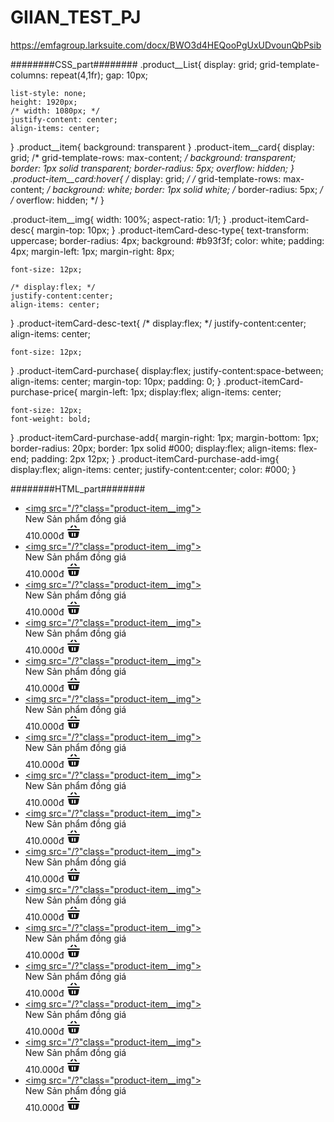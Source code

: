 # GIIAN_TEST_PJ 

https://emfagroup.larksuite.com/docx/BWO3d4HEQooPgUxUDvounQbPsib


########CSS_part########
.product__List{
    display: grid;
    grid-template-columns: repeat(4,1fr);
    gap: 10px;

    list-style: none;
    height: 1920px;
    /* width: 1080px; */
    justify-content: center;
    align-items: center;
}
.product__item{
    background: transparent
}
.product-item__card{
    display: grid;
    /* grid-template-rows: max-content; */
    background: transparent;
    border: 1px solid transparent;
    border-radius: 5px;
    overflow: hidden;
}
.product-item__card:hover{
    /* display: grid; */
    /* grid-template-rows: max-content; */
    background: white;
    border: 1px solid white;
    /* border-radius: 5px; */
    /* overflow: hidden; */
}

.product-item__img{
    width: 100%;
    aspect-ratio: 1/1;
}
.product-itemCard-desc{
    margin-top: 10px;
}
.product-itemCard-desc-type{
    text-transform: uppercase;
    border-radius: 4px;
    background: #b93f3f;
    color: white;
    padding: 4px;
    margin-left: 1px;
    margin-right: 8px;

    font-size: 12px;

    /* display:flex; */
    justify-content:center;
    align-items: center;
}
.product-itemCard-desc-text{
        /* display:flex; */
    justify-content:center;
    align-items: center;

    font-size: 12px;
}
.product-itemCard-purchase{
    display:flex;
    justify-content:space-between;
    align-items: center;
    margin-top: 10px;
    padding: 0;
}
.product-itemCard-purchase-price{
    margin-left: 1px;
    display:flex;
    align-items: center;

    font-size: 12px;
    font-weight: bold;
}
.product-itemCard-purchase-add{
    margin-right: 1px;
    margin-bottom: 1px;
    border-radius: 20px;
    border: 1px solid #000;
    display:flex;
    align-items: flex-end;
    padding: 2px 12px;
}
.product-itemCard-purchase-add-img{
    display:flex;
    align-items: center;
    justify-content:center;
    color: #000;
}


########HTML_part########
    <div class="wrapper">
        <div class="product-container">
            <ul class="product__List">
                <li class="product__item">
                    <div class="product-item__card">
                        <a href="#" class="product-item-detail">
                            <img src="/?"class="product-item__img">
                        </a>
                        <div class="product-itemCard-desc">
                            <span class="product-itemCard-desc-type">New</span>
                            <span class="product-itemCard-desc-text">
                                Sản phẩm đồng giá
                            </span>
                        </div>
                        <div class="product-itemCard-purchase">
                            <span class="product-itemCard-purchase-price">
                                410.000đ
                            </span>
                            <a href="#" class="product-itemCard-purchase-add">
                                <svg class="product-itemCard-purchase-add-img" xmlns="http://www.w3.org/2000/svg" width="24" height="24" fill="none" viewBox="0 0 24 24">   <path fill="currentColor" fill-rule="evenodd" d="M3.24 13.196A1 1 0 0 1 4.22 12h15.56a1 1 0 0 1 .98 1.196l-1.278 6.392A3 3 0 0 1 16.541 22H7.459a3 3 0 0 1-2.941-2.412l-1.279-6.392ZM13 15a1 1 0 1 1 2 0v4a1 1 0 1 1-2 0v-4Zm-3-1a1 1 0 0 0-1 1v4a1 1 0 1 0 2 0v-4a1 1 0 0 0-1-1Z" clip-rule="evenodd"/>   <path fill="currentColor" d="M2 9a1 1 0 0 1 1-1h18a1 1 0 1 1 0 2H3a1 1 0 0 1-1-1Zm8.707-5.293a1 1 0 0 0-1.414-1.414l-2 2a1 1 0 0 0 1.414 1.414l2-2Zm2.586 0a1 1 0 0 1 1.414-1.414l2 2a1 1 0 0 1-1.414 1.414l-2-2Z"/> </svg>
                                <!-- <img src="/?" > -->
                            </a>
                        </div>
                    </div>
                </li>
                <li class="product__item">
                    <div class="product-item__card">
                        <a href="#" class="product-item-detail">
                            <img src="/?"class="product-item__img">
                        </a>
                        <div class="product-itemCard-desc">
                            <span class="product-itemCard-desc-type">New</span>
                            <span class="product-itemCard-desc-text">
                                Sản phẩm đồng giá
                            </span>
                        </div>
                        <div class="product-itemCard-purchase">
                            <span class="product-itemCard-purchase-price">
                                410.000đ
                            </span>
                            <a href="#" class="product-itemCard-purchase-add">
                                <svg class="product-itemCard-purchase-add-img" xmlns="http://www.w3.org/2000/svg" width="24" height="24" fill="none" viewBox="0 0 24 24">   <path fill="currentColor" fill-rule="evenodd" d="M3.24 13.196A1 1 0 0 1 4.22 12h15.56a1 1 0 0 1 .98 1.196l-1.278 6.392A3 3 0 0 1 16.541 22H7.459a3 3 0 0 1-2.941-2.412l-1.279-6.392ZM13 15a1 1 0 1 1 2 0v4a1 1 0 1 1-2 0v-4Zm-3-1a1 1 0 0 0-1 1v4a1 1 0 1 0 2 0v-4a1 1 0 0 0-1-1Z" clip-rule="evenodd"/>   <path fill="currentColor" d="M2 9a1 1 0 0 1 1-1h18a1 1 0 1 1 0 2H3a1 1 0 0 1-1-1Zm8.707-5.293a1 1 0 0 0-1.414-1.414l-2 2a1 1 0 0 0 1.414 1.414l2-2Zm2.586 0a1 1 0 0 1 1.414-1.414l2 2a1 1 0 0 1-1.414 1.414l-2-2Z"/> </svg>
                                <!-- <img src="/?" > -->
                            </a>
                        </div>
                    </div>
                </li>
                <li class="product__item">
                    <div class="product-item__card">
                        <a href="#" class="product-item-detail">
                            <img src="/?"class="product-item__img">
                        </a>
                        <div class="product-itemCard-desc">
                            <span class="product-itemCard-desc-type">New</span>
                            <span class="product-itemCard-desc-text">
                                Sản phẩm đồng giá
                            </span>
                        </div>
                        <div class="product-itemCard-purchase">
                            <span class="product-itemCard-purchase-price">
                                410.000đ
                            </span>
                            <a href="#" class="product-itemCard-purchase-add">
                                <svg class="product-itemCard-purchase-add-img" xmlns="http://www.w3.org/2000/svg" width="24" height="24" fill="none" viewBox="0 0 24 24">   <path fill="currentColor" fill-rule="evenodd" d="M3.24 13.196A1 1 0 0 1 4.22 12h15.56a1 1 0 0 1 .98 1.196l-1.278 6.392A3 3 0 0 1 16.541 22H7.459a3 3 0 0 1-2.941-2.412l-1.279-6.392ZM13 15a1 1 0 1 1 2 0v4a1 1 0 1 1-2 0v-4Zm-3-1a1 1 0 0 0-1 1v4a1 1 0 1 0 2 0v-4a1 1 0 0 0-1-1Z" clip-rule="evenodd"/>   <path fill="currentColor" d="M2 9a1 1 0 0 1 1-1h18a1 1 0 1 1 0 2H3a1 1 0 0 1-1-1Zm8.707-5.293a1 1 0 0 0-1.414-1.414l-2 2a1 1 0 0 0 1.414 1.414l2-2Zm2.586 0a1 1 0 0 1 1.414-1.414l2 2a1 1 0 0 1-1.414 1.414l-2-2Z"/> </svg>
                                <!-- <img src="/?" > -->
                            </a>
                        </div>
                    </div>
                </li>
                <li class="product__item">
                    <div class="product-item__card">
                        <a href="#" class="product-item-detail">
                            <img src="/?"class="product-item__img">
                        </a>
                        <div class="product-itemCard-desc">
                            <span class="product-itemCard-desc-type">New</span>
                            <span class="product-itemCard-desc-text">
                                Sản phẩm đồng giá
                            </span>
                        </div>
                        <div class="product-itemCard-purchase">
                            <span class="product-itemCard-purchase-price">
                                410.000đ
                            </span>
                            <a href="#" class="product-itemCard-purchase-add">
                                <svg class="product-itemCard-purchase-add-img" xmlns="http://www.w3.org/2000/svg" width="24" height="24" fill="none" viewBox="0 0 24 24">   <path fill="currentColor" fill-rule="evenodd" d="M3.24 13.196A1 1 0 0 1 4.22 12h15.56a1 1 0 0 1 .98 1.196l-1.278 6.392A3 3 0 0 1 16.541 22H7.459a3 3 0 0 1-2.941-2.412l-1.279-6.392ZM13 15a1 1 0 1 1 2 0v4a1 1 0 1 1-2 0v-4Zm-3-1a1 1 0 0 0-1 1v4a1 1 0 1 0 2 0v-4a1 1 0 0 0-1-1Z" clip-rule="evenodd"/>   <path fill="currentColor" d="M2 9a1 1 0 0 1 1-1h18a1 1 0 1 1 0 2H3a1 1 0 0 1-1-1Zm8.707-5.293a1 1 0 0 0-1.414-1.414l-2 2a1 1 0 0 0 1.414 1.414l2-2Zm2.586 0a1 1 0 0 1 1.414-1.414l2 2a1 1 0 0 1-1.414 1.414l-2-2Z"/> </svg>
                                <!-- <img src="/?" > -->
                            </a>
                        </div>
                    </div>
                </li>
                <li class="product__item">
                    <div class="product-item__card">
                        <a href="#" class="product-item-detail">
                            <img src="/?"class="product-item__img">
                        </a>
                        <div class="product-itemCard-desc">
                            <span class="product-itemCard-desc-type">New</span>
                            <span class="product-itemCard-desc-text">
                                Sản phẩm đồng giá
                            </span>
                        </div>
                        <div class="product-itemCard-purchase">
                            <span class="product-itemCard-purchase-price">
                                410.000đ
                            </span>
                            <a href="#" class="product-itemCard-purchase-add">
                                <svg class="product-itemCard-purchase-add-img" xmlns="http://www.w3.org/2000/svg" width="24" height="24" fill="none" viewBox="0 0 24 24">   <path fill="currentColor" fill-rule="evenodd" d="M3.24 13.196A1 1 0 0 1 4.22 12h15.56a1 1 0 0 1 .98 1.196l-1.278 6.392A3 3 0 0 1 16.541 22H7.459a3 3 0 0 1-2.941-2.412l-1.279-6.392ZM13 15a1 1 0 1 1 2 0v4a1 1 0 1 1-2 0v-4Zm-3-1a1 1 0 0 0-1 1v4a1 1 0 1 0 2 0v-4a1 1 0 0 0-1-1Z" clip-rule="evenodd"/>   <path fill="currentColor" d="M2 9a1 1 0 0 1 1-1h18a1 1 0 1 1 0 2H3a1 1 0 0 1-1-1Zm8.707-5.293a1 1 0 0 0-1.414-1.414l-2 2a1 1 0 0 0 1.414 1.414l2-2Zm2.586 0a1 1 0 0 1 1.414-1.414l2 2a1 1 0 0 1-1.414 1.414l-2-2Z"/> </svg>
                                <!-- <img src="/?" > -->
                            </a>
                        </div>
                    </div>
                </li>
                <li class="product__item">
                    <div class="product-item__card">
                        <a href="#" class="product-item-detail">
                            <img src="/?"class="product-item__img">
                        </a>
                        <div class="product-itemCard-desc">
                            <span class="product-itemCard-desc-type">New</span>
                            <span class="product-itemCard-desc-text">
                                Sản phẩm đồng giá
                            </span>
                        </div>
                        <div class="product-itemCard-purchase">
                            <span class="product-itemCard-purchase-price">
                                410.000đ
                            </span>
                            <a href="#" class="product-itemCard-purchase-add">
                                <svg class="product-itemCard-purchase-add-img" xmlns="http://www.w3.org/2000/svg" width="24" height="24" fill="none" viewBox="0 0 24 24">   <path fill="currentColor" fill-rule="evenodd" d="M3.24 13.196A1 1 0 0 1 4.22 12h15.56a1 1 0 0 1 .98 1.196l-1.278 6.392A3 3 0 0 1 16.541 22H7.459a3 3 0 0 1-2.941-2.412l-1.279-6.392ZM13 15a1 1 0 1 1 2 0v4a1 1 0 1 1-2 0v-4Zm-3-1a1 1 0 0 0-1 1v4a1 1 0 1 0 2 0v-4a1 1 0 0 0-1-1Z" clip-rule="evenodd"/>   <path fill="currentColor" d="M2 9a1 1 0 0 1 1-1h18a1 1 0 1 1 0 2H3a1 1 0 0 1-1-1Zm8.707-5.293a1 1 0 0 0-1.414-1.414l-2 2a1 1 0 0 0 1.414 1.414l2-2Zm2.586 0a1 1 0 0 1 1.414-1.414l2 2a1 1 0 0 1-1.414 1.414l-2-2Z"/> </svg>
                                <!-- <img src="/?" > -->
                            </a>
                        </div>
                    </div>
                </li>
                <li class="product__item">
                    <div class="product-item__card">
                        <a href="#" class="product-item-detail">
                            <img src="/?"class="product-item__img">
                        </a>
                        <div class="product-itemCard-desc">
                            <span class="product-itemCard-desc-type">New</span>
                            <span class="product-itemCard-desc-text">
                                Sản phẩm đồng giá
                            </span>
                        </div>
                        <div class="product-itemCard-purchase">
                            <span class="product-itemCard-purchase-price">
                                410.000đ
                            </span>
                            <a href="#" class="product-itemCard-purchase-add">
                                <svg class="product-itemCard-purchase-add-img" xmlns="http://www.w3.org/2000/svg" width="24" height="24" fill="none" viewBox="0 0 24 24">   <path fill="currentColor" fill-rule="evenodd" d="M3.24 13.196A1 1 0 0 1 4.22 12h15.56a1 1 0 0 1 .98 1.196l-1.278 6.392A3 3 0 0 1 16.541 22H7.459a3 3 0 0 1-2.941-2.412l-1.279-6.392ZM13 15a1 1 0 1 1 2 0v4a1 1 0 1 1-2 0v-4Zm-3-1a1 1 0 0 0-1 1v4a1 1 0 1 0 2 0v-4a1 1 0 0 0-1-1Z" clip-rule="evenodd"/>   <path fill="currentColor" d="M2 9a1 1 0 0 1 1-1h18a1 1 0 1 1 0 2H3a1 1 0 0 1-1-1Zm8.707-5.293a1 1 0 0 0-1.414-1.414l-2 2a1 1 0 0 0 1.414 1.414l2-2Zm2.586 0a1 1 0 0 1 1.414-1.414l2 2a1 1 0 0 1-1.414 1.414l-2-2Z"/> </svg>
                                <!-- <img src="/?" > -->
                            </a>
                        </div>
                    </div>
                </li>
                <li class="product__item">
                    <div class="product-item__card">
                        <a href="#" class="product-item-detail">
                            <img src="/?"class="product-item__img">
                        </a>
                        <div class="product-itemCard-desc">
                            <span class="product-itemCard-desc-type">New</span>
                            <span class="product-itemCard-desc-text">
                                Sản phẩm đồng giá
                            </span>
                        </div>
                        <div class="product-itemCard-purchase">
                            <span class="product-itemCard-purchase-price">
                                410.000đ
                            </span>
                            <a href="#" class="product-itemCard-purchase-add">
                                <svg class="product-itemCard-purchase-add-img" xmlns="http://www.w3.org/2000/svg" width="24" height="24" fill="none" viewBox="0 0 24 24">   <path fill="currentColor" fill-rule="evenodd" d="M3.24 13.196A1 1 0 0 1 4.22 12h15.56a1 1 0 0 1 .98 1.196l-1.278 6.392A3 3 0 0 1 16.541 22H7.459a3 3 0 0 1-2.941-2.412l-1.279-6.392ZM13 15a1 1 0 1 1 2 0v4a1 1 0 1 1-2 0v-4Zm-3-1a1 1 0 0 0-1 1v4a1 1 0 1 0 2 0v-4a1 1 0 0 0-1-1Z" clip-rule="evenodd"/>   <path fill="currentColor" d="M2 9a1 1 0 0 1 1-1h18a1 1 0 1 1 0 2H3a1 1 0 0 1-1-1Zm8.707-5.293a1 1 0 0 0-1.414-1.414l-2 2a1 1 0 0 0 1.414 1.414l2-2Zm2.586 0a1 1 0 0 1 1.414-1.414l2 2a1 1 0 0 1-1.414 1.414l-2-2Z"/> </svg>
                                <!-- <img src="/?" > -->
                            </a>
                        </div>
                    </div>
                </li>
                <li class="product__item">
                    <div class="product-item__card">
                        <a href="#" class="product-item-detail">
                            <img src="/?"class="product-item__img">
                        </a>
                        <div class="product-itemCard-desc">
                            <span class="product-itemCard-desc-type">New</span>
                            <span class="product-itemCard-desc-text">
                                Sản phẩm đồng giá
                            </span>
                        </div>
                        <div class="product-itemCard-purchase">
                            <span class="product-itemCard-purchase-price">
                                410.000đ
                            </span>
                            <a href="#" class="product-itemCard-purchase-add">
                                <svg class="product-itemCard-purchase-add-img" xmlns="http://www.w3.org/2000/svg" width="24" height="24" fill="none" viewBox="0 0 24 24">   <path fill="currentColor" fill-rule="evenodd" d="M3.24 13.196A1 1 0 0 1 4.22 12h15.56a1 1 0 0 1 .98 1.196l-1.278 6.392A3 3 0 0 1 16.541 22H7.459a3 3 0 0 1-2.941-2.412l-1.279-6.392ZM13 15a1 1 0 1 1 2 0v4a1 1 0 1 1-2 0v-4Zm-3-1a1 1 0 0 0-1 1v4a1 1 0 1 0 2 0v-4a1 1 0 0 0-1-1Z" clip-rule="evenodd"/>   <path fill="currentColor" d="M2 9a1 1 0 0 1 1-1h18a1 1 0 1 1 0 2H3a1 1 0 0 1-1-1Zm8.707-5.293a1 1 0 0 0-1.414-1.414l-2 2a1 1 0 0 0 1.414 1.414l2-2Zm2.586 0a1 1 0 0 1 1.414-1.414l2 2a1 1 0 0 1-1.414 1.414l-2-2Z"/> </svg>
                                <!-- <img src="/?" > -->
                            </a>
                        </div>
                    </div>
                </li>
                <li class="product__item">
                    <div class="product-item__card">
                        <a href="#" class="product-item-detail">
                            <img src="/?"class="product-item__img">
                        </a>
                        <div class="product-itemCard-desc">
                            <span class="product-itemCard-desc-type">New</span>
                            <span class="product-itemCard-desc-text">
                                Sản phẩm đồng giá
                            </span>
                        </div>
                        <div class="product-itemCard-purchase">
                            <span class="product-itemCard-purchase-price">
                                410.000đ
                            </span>
                            <a href="#" class="product-itemCard-purchase-add">
                                <svg class="product-itemCard-purchase-add-img" xmlns="http://www.w3.org/2000/svg" width="24" height="24" fill="none" viewBox="0 0 24 24">   <path fill="currentColor" fill-rule="evenodd" d="M3.24 13.196A1 1 0 0 1 4.22 12h15.56a1 1 0 0 1 .98 1.196l-1.278 6.392A3 3 0 0 1 16.541 22H7.459a3 3 0 0 1-2.941-2.412l-1.279-6.392ZM13 15a1 1 0 1 1 2 0v4a1 1 0 1 1-2 0v-4Zm-3-1a1 1 0 0 0-1 1v4a1 1 0 1 0 2 0v-4a1 1 0 0 0-1-1Z" clip-rule="evenodd"/>   <path fill="currentColor" d="M2 9a1 1 0 0 1 1-1h18a1 1 0 1 1 0 2H3a1 1 0 0 1-1-1Zm8.707-5.293a1 1 0 0 0-1.414-1.414l-2 2a1 1 0 0 0 1.414 1.414l2-2Zm2.586 0a1 1 0 0 1 1.414-1.414l2 2a1 1 0 0 1-1.414 1.414l-2-2Z"/> </svg>
                                <!-- <img src="/?" > -->
                            </a>
                        </div>
                    </div>
                </li>
                <li class="product__item">
                    <div class="product-item__card">
                        <a href="#" class="product-item-detail">
                            <img src="/?"class="product-item__img">
                        </a>
                        <div class="product-itemCard-desc">
                            <span class="product-itemCard-desc-type">New</span>
                            <span class="product-itemCard-desc-text">
                                Sản phẩm đồng giá
                            </span>
                        </div>
                        <div class="product-itemCard-purchase">
                            <span class="product-itemCard-purchase-price">
                                410.000đ
                            </span>
                            <a href="#" class="product-itemCard-purchase-add">
                                <svg class="product-itemCard-purchase-add-img" xmlns="http://www.w3.org/2000/svg" width="24" height="24" fill="none" viewBox="0 0 24 24">   <path fill="currentColor" fill-rule="evenodd" d="M3.24 13.196A1 1 0 0 1 4.22 12h15.56a1 1 0 0 1 .98 1.196l-1.278 6.392A3 3 0 0 1 16.541 22H7.459a3 3 0 0 1-2.941-2.412l-1.279-6.392ZM13 15a1 1 0 1 1 2 0v4a1 1 0 1 1-2 0v-4Zm-3-1a1 1 0 0 0-1 1v4a1 1 0 1 0 2 0v-4a1 1 0 0 0-1-1Z" clip-rule="evenodd"/>   <path fill="currentColor" d="M2 9a1 1 0 0 1 1-1h18a1 1 0 1 1 0 2H3a1 1 0 0 1-1-1Zm8.707-5.293a1 1 0 0 0-1.414-1.414l-2 2a1 1 0 0 0 1.414 1.414l2-2Zm2.586 0a1 1 0 0 1 1.414-1.414l2 2a1 1 0 0 1-1.414 1.414l-2-2Z"/> </svg>
                                <!-- <img src="/?" > -->
                            </a>
                        </div>
                    </div>
                </li>
                <li class="product__item">
                    <div class="product-item__card">
                        <a href="#" class="product-item-detail">
                            <img src="/?"class="product-item__img">
                        </a>
                        <div class="product-itemCard-desc">
                            <span class="product-itemCard-desc-type">New</span>
                            <span class="product-itemCard-desc-text">
                                Sản phẩm đồng giá
                            </span>
                        </div>
                        <div class="product-itemCard-purchase">
                            <span class="product-itemCard-purchase-price">
                                410.000đ
                            </span>
                            <a href="#" class="product-itemCard-purchase-add">
                                <svg class="product-itemCard-purchase-add-img" xmlns="http://www.w3.org/2000/svg" width="24" height="24" fill="none" viewBox="0 0 24 24">   <path fill="currentColor" fill-rule="evenodd" d="M3.24 13.196A1 1 0 0 1 4.22 12h15.56a1 1 0 0 1 .98 1.196l-1.278 6.392A3 3 0 0 1 16.541 22H7.459a3 3 0 0 1-2.941-2.412l-1.279-6.392ZM13 15a1 1 0 1 1 2 0v4a1 1 0 1 1-2 0v-4Zm-3-1a1 1 0 0 0-1 1v4a1 1 0 1 0 2 0v-4a1 1 0 0 0-1-1Z" clip-rule="evenodd"/>   <path fill="currentColor" d="M2 9a1 1 0 0 1 1-1h18a1 1 0 1 1 0 2H3a1 1 0 0 1-1-1Zm8.707-5.293a1 1 0 0 0-1.414-1.414l-2 2a1 1 0 0 0 1.414 1.414l2-2Zm2.586 0a1 1 0 0 1 1.414-1.414l2 2a1 1 0 0 1-1.414 1.414l-2-2Z"/> </svg>
                                <!-- <img src="/?" > -->
                            </a>
                        </div>
                    </div>
                </li>
                <li class="product__item">
                    <div class="product-item__card">
                        <a href="#" class="product-item-detail">
                            <img src="/?"class="product-item__img">
                        </a>
                        <div class="product-itemCard-desc">
                            <span class="product-itemCard-desc-type">New</span>
                            <span class="product-itemCard-desc-text">
                                Sản phẩm đồng giá
                            </span>
                        </div>
                        <div class="product-itemCard-purchase">
                            <span class="product-itemCard-purchase-price">
                                410.000đ
                            </span>
                            <a href="#" class="product-itemCard-purchase-add">
                                <svg class="product-itemCard-purchase-add-img" xmlns="http://www.w3.org/2000/svg" width="24" height="24" fill="none" viewBox="0 0 24 24">   <path fill="currentColor" fill-rule="evenodd" d="M3.24 13.196A1 1 0 0 1 4.22 12h15.56a1 1 0 0 1 .98 1.196l-1.278 6.392A3 3 0 0 1 16.541 22H7.459a3 3 0 0 1-2.941-2.412l-1.279-6.392ZM13 15a1 1 0 1 1 2 0v4a1 1 0 1 1-2 0v-4Zm-3-1a1 1 0 0 0-1 1v4a1 1 0 1 0 2 0v-4a1 1 0 0 0-1-1Z" clip-rule="evenodd"/>   <path fill="currentColor" d="M2 9a1 1 0 0 1 1-1h18a1 1 0 1 1 0 2H3a1 1 0 0 1-1-1Zm8.707-5.293a1 1 0 0 0-1.414-1.414l-2 2a1 1 0 0 0 1.414 1.414l2-2Zm2.586 0a1 1 0 0 1 1.414-1.414l2 2a1 1 0 0 1-1.414 1.414l-2-2Z"/> </svg>
                                <!-- <img src="/?" > -->
                            </a>
                        </div>
                    </div>
                </li>
                <li class="product__item">
                    <div class="product-item__card">
                        <a href="#" class="product-item-detail">
                            <img src="/?"class="product-item__img">
                        </a>
                        <div class="product-itemCard-desc">
                            <span class="product-itemCard-desc-type">New</span>
                            <span class="product-itemCard-desc-text">
                                Sản phẩm đồng giá
                            </span>
                        </div>
                        <div class="product-itemCard-purchase">
                            <span class="product-itemCard-purchase-price">
                                410.000đ
                            </span>
                            <a href="#" class="product-itemCard-purchase-add">
                                <svg class="product-itemCard-purchase-add-img" xmlns="http://www.w3.org/2000/svg" width="24" height="24" fill="none" viewBox="0 0 24 24">   <path fill="currentColor" fill-rule="evenodd" d="M3.24 13.196A1 1 0 0 1 4.22 12h15.56a1 1 0 0 1 .98 1.196l-1.278 6.392A3 3 0 0 1 16.541 22H7.459a3 3 0 0 1-2.941-2.412l-1.279-6.392ZM13 15a1 1 0 1 1 2 0v4a1 1 0 1 1-2 0v-4Zm-3-1a1 1 0 0 0-1 1v4a1 1 0 1 0 2 0v-4a1 1 0 0 0-1-1Z" clip-rule="evenodd"/>   <path fill="currentColor" d="M2 9a1 1 0 0 1 1-1h18a1 1 0 1 1 0 2H3a1 1 0 0 1-1-1Zm8.707-5.293a1 1 0 0 0-1.414-1.414l-2 2a1 1 0 0 0 1.414 1.414l2-2Zm2.586 0a1 1 0 0 1 1.414-1.414l2 2a1 1 0 0 1-1.414 1.414l-2-2Z"/> </svg>
                                <!-- <img src="/?" > -->
                            </a>
                        </div>
                    </div>
                </li>
                <li class="product__item">
                    <div class="product-item__card">
                        <a href="#" class="product-item-detail">
                            <img src="/?"class="product-item__img">
                        </a>
                        <div class="product-itemCard-desc">
                            <span class="product-itemCard-desc-type">New</span>
                            <span class="product-itemCard-desc-text">
                                Sản phẩm đồng giá
                            </span>
                        </div>
                        <div class="product-itemCard-purchase">
                            <span class="product-itemCard-purchase-price">
                                410.000đ
                            </span>
                            <a href="#" class="product-itemCard-purchase-add">
                                <svg class="product-itemCard-purchase-add-img" xmlns="http://www.w3.org/2000/svg" width="24" height="24" fill="none" viewBox="0 0 24 24">   <path fill="currentColor" fill-rule="evenodd" d="M3.24 13.196A1 1 0 0 1 4.22 12h15.56a1 1 0 0 1 .98 1.196l-1.278 6.392A3 3 0 0 1 16.541 22H7.459a3 3 0 0 1-2.941-2.412l-1.279-6.392ZM13 15a1 1 0 1 1 2 0v4a1 1 0 1 1-2 0v-4Zm-3-1a1 1 0 0 0-1 1v4a1 1 0 1 0 2 0v-4a1 1 0 0 0-1-1Z" clip-rule="evenodd"/>   <path fill="currentColor" d="M2 9a1 1 0 0 1 1-1h18a1 1 0 1 1 0 2H3a1 1 0 0 1-1-1Zm8.707-5.293a1 1 0 0 0-1.414-1.414l-2 2a1 1 0 0 0 1.414 1.414l2-2Zm2.586 0a1 1 0 0 1 1.414-1.414l2 2a1 1 0 0 1-1.414 1.414l-2-2Z"/> </svg>
                                <!-- <img src="/?" > -->
                            </a>
                        </div>
                    </div>
                </li>
                <li class="product__item">
                    <div class="product-item__card">
                        <a href="#" class="product-item-detail">
                            <img src="/?"class="product-item__img">
                        </a>
                        <div class="product-itemCard-desc">
                            <span class="product-itemCard-desc-type">New</span>
                            <span class="product-itemCard-desc-text">
                                Sản phẩm đồng giá
                            </span>
                        </div>
                        <div class="product-itemCard-purchase">
                            <span class="product-itemCard-purchase-price">
                                410.000đ
                            </span>
                            <a href="#" class="product-itemCard-purchase-add">
                                <svg class="product-itemCard-purchase-add-img" xmlns="http://www.w3.org/2000/svg" width="24" height="24" fill="none" viewBox="0 0 24 24">   <path fill="currentColor" fill-rule="evenodd" d="M3.24 13.196A1 1 0 0 1 4.22 12h15.56a1 1 0 0 1 .98 1.196l-1.278 6.392A3 3 0 0 1 16.541 22H7.459a3 3 0 0 1-2.941-2.412l-1.279-6.392ZM13 15a1 1 0 1 1 2 0v4a1 1 0 1 1-2 0v-4Zm-3-1a1 1 0 0 0-1 1v4a1 1 0 1 0 2 0v-4a1 1 0 0 0-1-1Z" clip-rule="evenodd"/>   <path fill="currentColor" d="M2 9a1 1 0 0 1 1-1h18a1 1 0 1 1 0 2H3a1 1 0 0 1-1-1Zm8.707-5.293a1 1 0 0 0-1.414-1.414l-2 2a1 1 0 0 0 1.414 1.414l2-2Zm2.586 0a1 1 0 0 1 1.414-1.414l2 2a1 1 0 0 1-1.414 1.414l-2-2Z"/> </svg>
                                <!-- <img src="/?" > -->
                            </a>
                        </div>
                    </div>
                </li>
            </ul>
        </div>
    </div>
